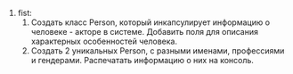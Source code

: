 1. fist:
    1. Создать класс Person, который инкапсулирует информацию о человеке - акторе в системе.
        Добавить поля для описания характерных особенностей человека.
    2. Создать 2 уникальных Person, с разными именами, профессиями и гендерами.
        Распечатать информацию о них на консоль.
